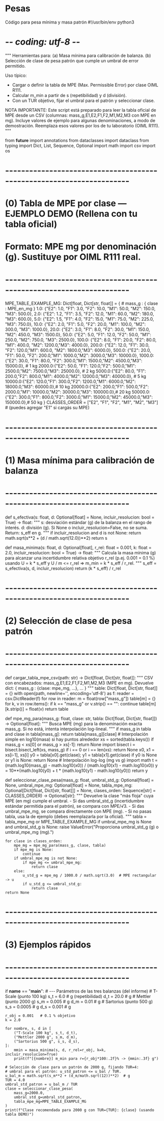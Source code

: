 # Pesas
Código para pesa mínima y masa patrón
#!/usr/bin/env python3
# -*- coding: utf-8 -*-
"""
Herramientas para:
  (a) Masa mínima para calibración de balanza.
  (b) Selección de clase de pesa patrón que cumple un umbral de error permitido.

Uso típico:
- Cargar o definir la tabla de MPE (Max. Permissible Error) por clase OIML R111.
- Calcular m_min a partir de s (repetibilidad) y d (división).
- Con un TUR objetivo, fijar el umbral para el patrón y seleccionar clase.

NOTA IMPORTANTE:
  Este script está preparado para leer la tabla oficial de MPE desde un CSV
  (columnas: mass_g,E1,E2,F1,F2,M1,M2,M3 con MPE en mg). Incluye valores
  de ejemplo para algunas denominaciones, a modo de demostración. Reemplaza
  esos valores por los de tu laboratorio (OIML R111).
"""

from __future__ import annotations
from dataclasses import dataclass
from typing import Dict, List, Sequence, Optional
import math
import csv
import os

# ---------------------------------------------------------------------
# (0) Tabla de MPE por clase — EJEMPLO DEMO (Rellena con tu tabla oficial)
#     Formato: MPE mg por denominación (g). Sustituye por OIML R111 real.
# ---------------------------------------------------------------------
MPE_TABLE_EXAMPLE_MG: Dict[float, Dict[str, float]] = {
    # mass_g : { clase : MPE_en_mg }
    1.0:   {"E2": 1.0,  "F1": 3.0,  "F2": 10.0, "M1": 50.0,  "M2": 150.0, "M3": 500.0},
    2.0:   {"E2": 1.2,  "F1": 3.5,  "F2": 12.0, "M1": 60.0,  "M2": 180.0, "M3": 600.0},
    5.0:   {"E2": 1.5,  "F1": 4.0,  "F2": 15.0, "M1": 75.0,  "M2": 225.0, "M3": 750.0},
    10.0:  {"E2": 2.0,  "F1": 5.0,  "F2": 20.0, "M1": 100.0, "M2": 300.0, "M3": 1000.0},
    20.0:  {"E2": 3.0,  "F1": 8.0,  "F2": 30.0, "M1": 150.0, "M2": 450.0, "M3": 1500.0},
    50.0:  {"E2": 5.0,  "F1": 12.0, "F2": 50.0, "M1": 250.0, "M2": 750.0, "M3": 2500.0},
    100.0: {"E2": 8.0,  "F1": 20.0, "F2": 80.0, "M1": 400.0, "M2": 1200.0,"M3": 4000.0},
    200.0: {"E2": 12.0, "F1": 30.0, "F2": 120.0,"M1": 600.0, "M2": 1800.0,"M3": 6000.0},
    500.0: {"E2": 20.0, "F1": 50.0, "F2": 200.0,"M1": 1000.0,"M2": 3000.0,"M3": 10000.0},
    1000.0:{"E2": 30.0, "F1": 80.0, "F2": 300.0,"M1": 1500.0,"M2": 4500.0,"M3": 15000.0},  # 1 kg
    2000.0:{"E2": 50.0, "F1": 120.0,"F2": 500.0,"M1": 2500.0,"M2": 7500.0,"M3": 25000.0},  # 2 kg
    5000.0:{"E2": 80.0, "F1": 200.0,"F2": 800.0,"M1": 4000.0,"M2": 12000.0,"M3": 40000.0}, # 5 kg
    10000.0:{"E2": 120.0,"F1": 300.0,"F2": 1200.0,"M1": 6000.0,"M2": 18000.0,"M3": 60000.0},# 10 kg
    20000.0:{"E2": 200.0,"F1": 500.0,"F2": 2000.0,"M1": 10000.0,"M2": 30000.0,"M3": 100000.0},# 20 kg
    50000.0:{"E2": 300.0,"F1": 800.0,"F2": 3000.0,"M1": 15000.0,"M2": 45000.0,"M3": 150000.0},# 50 kg
}
CLASSES_ORDER = ["E2", "F1", "F2", "M1", "M2", "M3"]  # (puedes agregar "E1" si cargás su MPE)

# ---------------------------------------------------------------------
# (1) Masa mínima para calibración de balanza
# ---------------------------------------------------------------------
def s_efectiva(s: float, d: Optional[float] = None, incluir_resolucion: bool = True) -> float:
    """
    s: desviación estándar (g) de la balanza en el rango de interés.
    d: división (g). Si None o incluir_resolucion=False, no se suma.
    Return: s_eff en g.
    """
    if incluir_resolucion and d is not None:
        return math.sqrt(s**2 + (d / math.sqrt(12.0))**2)
    return s

def masa_minima(s: float, d: Optional[float], r_rel: float = 0.001, k: float = 2.0,
                incluir_resolucion: bool = True) -> float:
    """
    Calcula la masa mínima (g) para alcanzar una incertidumbre relativa objetivo r_rel (p.ej. 0.001 = 0.1 %)
    usando U = k * s_eff  y  U / m <= r_rel  =>  m_min = k * s_eff / r_rel.
    """
    s_eff = s_efectiva(s, d, incluir_resolucion)
    return (k * s_eff) / r_rel

# ---------------------------------------------------------------------
# (2) Selección de clase de pesa patrón
# ---------------------------------------------------------------------
def cargar_tabla_mpe_csv(path: str) -> Dict[float, Dict[str, float]]:
    """
    CSV con encabezados: mass_g,E1,E2,F1,F2,M1,M2,M3 (MPE en mg).
    Devuelve dict: { mass_g : {clase: mpe_mg, ...}, ... }
    """
    table: Dict[float, Dict[str, float]] = {}
    with open(path, newline='', encoding='utf-8') as f:
        reader = csv.DictReader(f)
        for row in reader:
            m = float(row["mass_g"])
            table[m] = {}
            for k, v in row.items():
                if k == "mass_g" or v.strip() == "":
                    continue
                table[m][k.strip()] = float(v)
    return table

def mpe_mg_para(mass_g: float, clase: str, tabla: Dict[float, Dict[str, float]]) -> Optional[float]:
    """
    Busca MPE (mg) para la denominación exacta mass_g. Si no está, intenta interpolación log-lineal.
    """
    if mass_g in tabla and clase in tabla[mass_g]:
        return tabla[mass_g][clase]
    # Interpolación simple en log10(masa) si hay puntos alrededor
    xs = sorted(tabla.keys())
    if mass_g < xs[0] or mass_g > xs[-1]:
        return None
    import bisect
    i = bisect.bisect_left(xs, mass_g)
    if i == 0 or i == len(xs):
        return None
    x0, x1 = xs[i-1], xs[i]
    y0 = tabla[x0].get(clase); y1 = tabla[x1].get(clase)
    if y0 is None or y1 is None:
        return None
    # Interpolación log-log (mg vs g)
    import math
    t = (math.log10(mass_g) - math.log10(x0)) / (math.log10(x1) - math.log10(x0))
    y = 10**(math.log10(y0) + t * (math.log10(y1) - math.log10(y0)))
    return y

def seleccionar_clase_pesa(mass_g: float, umbral_std_g: Optional[float] = None,
                           umbral_mpe_mg: Optional[float] = None,
                           tabla_mpe_mg: Optional[Dict[float, Dict[str, float]]] = None,
                           clases_orden: Sequence[str] = CLASSES_ORDER) -> Optional[str]:
    """
    Devuelve la clase "más floja" cuya MPE (en mg) cumple el umbral.
    - Si das umbral_std_g (incertidumbre estándar permitida para el patrón), se compara con MPE/√3.
    - Si das umbral_mpe_mg, se compara directamente con MPE (mg).
    - Si no pasas tabla, usa la de ejemplo (debes reemplazarla por la oficial).
    """
    tabla = tabla_mpe_mg or MPE_TABLE_EXAMPLE_MG
    if umbral_mpe_mg is None and umbral_std_g is None:
        raise ValueError("Proporciona umbral_std_g (g) o umbral_mpe_mg (mg).")

    for clase in clases_orden:
        mpe_mg = mpe_mg_para(mass_g, clase, tabla)
        if mpe_mg is None:
            continue
        if umbral_mpe_mg is not None:
            if mpe_mg <= umbral_mpe_mg:
                return clase
        else:
            u_std_g = mpe_mg / 1000.0 / math.sqrt(3.0)  # MPE rectangular -> u
            if u_std_g <= umbral_std_g:
                return clase
    return None

# ---------------------------------------------------------------------
# (3) Ejemplos rápidos
# ---------------------------------------------------------------------
if __name__ == "__main__":
    # --- Parámetros de las tres balanzas (del informe)
    # T-Scale (punto 100 kg)
    s_t = 6.0       # g (repetibilidad)
    d_t = 20.0      # g
    # Mettler (punto 2000 g)
    s_m = 0.005     # g
    d_m = 0.01      # g
    # Sartorius (punto 500 g)
    s_s = 0.0005    # g
    d_s = 0.001     # g

    r_obj = 0.001   # 0.1 % objetivo
    k = 2.0

    for nombre, s, d in [
        ("T-Scale 100 kg", s_t, d_t),
        ("Mettler 2000 g", s_m, d_m),
        ("Sartorius 500 g", s_s, d_s),
    ]:
        mmin = masa_minima(s, d, r_rel=r_obj, k=k, incluir_resolucion=True)
        print(f"[{nombre}] m_min para r={r_obj*100:.2f}% -> {mmin:.3f} g")

    # Selección de clase para un patrón de 2000 g, fijando TUR=4:
    # umbral para el patrón: u_std_patron <= u_bal / TUR.
    u_bal_m = math.sqrt(s_m**2 + (d_m/math.sqrt(12))**2)  # g
    TUR = 4.0
    umbral_std_patron = u_bal_m / TUR
    clase = seleccionar_clase_pesa(
        mass_g=2000.0,
        umbral_std_g=umbral_std_patron,
        tabla_mpe_mg=MPE_TABLE_EXAMPLE_MG
    )
    print(f"Clase recomendada para 2000 g con TUR={TUR}: {clase} (usando tabla DEMO)")
